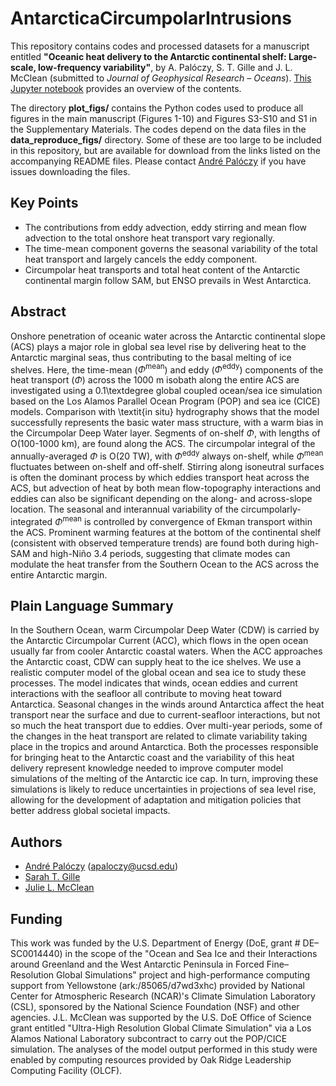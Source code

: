 # AntarcticaCircumpolarIntrusions
This repository contains codes and processed datasets for a manuscript entitled **"Oceanic heat delivery to the Antarctic continental shelf: Large-scale, low-frequency variability"**, by A. Palóczy, S. T. Gille and J. L. McClean (submitted to *Journal of Geophysical Research – Oceans*). [This Jupyter notebook](http://nbviewer.jupyter.org/github/apaloczy/AntarcticaCircumpolarIntrusions/blob/master/index.ipynb) provides an overview of the contents.

The directory **plot_figs/** contains the Python codes used to produce all figures in the main manuscript (Figures 1-10) and Figures S3-S10 and S1 in the Supplementary Materials. The codes depend on the data files in the **data_reproduce_figs/** directory. Some of these are too large to be included in this repository, but are available for download from the links listed on the accompanying README files. Please contact [André Palóczy](mailto:apaloczy@ucsd.edu) if you have issues downloading the files.

## Key Points
* The contributions from eddy advection, eddy stirring and mean flow advection to the total onshore heat transport vary regionally.
* The time-mean component governs the seasonal variability of the total heat transport and largely cancels the eddy component.
* Circumpolar heat transports and total heat content of the Antarctic continental margin follow SAM, but ENSO prevails in West Antarctica.

## Abstract
Onshore penetration of oceanic water across the Antarctic continental slope (ACS) plays a major role in global sea level rise by delivering heat to the Antarctic marginal seas, thus contributing to the basal melting of ice shelves. Here, the time-mean ($\Phi^\text{mean}$) and eddy ($\Phi^\text{eddy}$) components of the heat transport ($\Phi$) across the 1000 m isobath along the entire ACS are investigated using a 0.1\textdegree global coupled ocean/sea ice simulation based on the Los Alamos Parallel Ocean Program (POP) and sea ice (CICE) models. Comparison with \textit{in situ} hydrography shows that the model successfully represents the basic water mass structure, with a warm bias in the Circumpolar Deep Water layer. Segments of on-shelf $\Phi$, with lengths of O(100-1000 km), are found along the ACS. The circumpolar integral of the annually-averaged $\Phi$ is O(20 TW), with $\Phi^\text{eddy}$ always on-shelf, while $\Phi^\text{mean}$ fluctuates between on-shelf and off-shelf. Stirring along isoneutral surfaces is often the dominant process by which eddies transport heat across the ACS, but advection of heat by both mean flow-topography interactions and eddies can also be significant depending on the along- and across-slope location. The seasonal and interannual variability of the circumpolarly-integrated $\Phi^\text{mean}$ is controlled by convergence of Ekman transport within the ACS. Prominent warming features at the bottom of the continental shelf (consistent with observed temperature trends) are found both during high-SAM and high-Niño 3.4 periods, suggesting that climate modes can modulate the heat transfer from the Southern Ocean to the ACS across the entire Antarctic margin.

## Plain Language Summary
In the Southern Ocean, warm Circumpolar Deep Water (CDW) is carried by the Antarctic Circumpolar Current (ACC), which flows in the open ocean usually far from cooler Antarctic coastal waters. When the ACC approaches the Antarctic coast, CDW can supply heat to the ice shelves. We use a realistic computer model of the global ocean and sea ice to study these processes. The model indicates that winds, ocean eddies and current interactions with the seafloor all contribute to moving heat toward Antarctica. Seasonal changes in the winds around Antarctica affect the heat transport near the surface and due to current-seafloor interactions, but not so much the heat transport due to eddies. Over multi-year periods, some of the changes in the heat transport are related to climate variability taking place in the tropics and around Antarctica. Both the processes responsible for bringing heat to the Antarctic coast and the variability of this heat delivery represent knowledge needed to improve computer model simulations of the melting of the Antarctic ice cap. In turn, improving these simulations is likely to reduce uncertainties in projections of sea level rise, allowing for the development of adaptation and mitigation policies that better address global societal impacts.

## Authors
* [André Palóczy](http://scrippsscholars.ucsd.edu/apaloczy) (<apaloczy@ucsd.edu>)
* [Sarah T. Gille](http://scrippsscholars.ucsd.edu/sgille)
* [Julie L. McClean](http://scrippsscholars.ucsd.edu/jmcclean)

## Funding
This work was funded by the U.S. Department of Energy (DoE, grant \# DE–SC0014440) in the scope of the "Ocean and Sea Ice and their Interactions around Greenland and the West Antarctic Peninsula in Forced Fine–Resolution Global Simulations" project and high-performance computing support from Yellowstone (ark:/85065/d7wd3xhc) provided by National Center for Atmospheric Research (NCAR)'s Climate Simulation Laboratory (CSL), sponsored by the National Science Foundation (NSF) and other agencies. J.L. McClean was supported by the U.S. DoE Office of Science grant entitled "Ultra-High Resolution Global Climate Simulation" via a Los Alamos National Laboratory subcontract to carry out the POP/CICE simulation. The analyses of the model output performed in this study were enabled by computing resources provided by Oak Ridge Leadership Computing Facility (OLCF).
